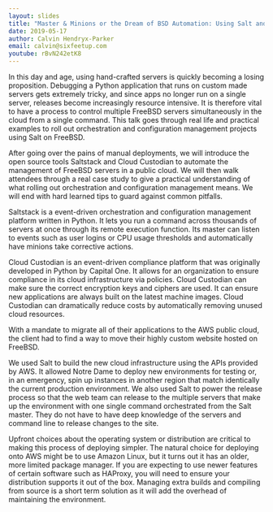 ```yaml
---
layout: slides
title: "Master & Minions or the Dream of BSD Automation: Using Salt and Python to manage the a BSD Cloud"
date: 2019-05-17
author: Calvin Hendryx-Parker
email: calvin@sixfeetup.com
youtube: rBvN242etK8
---
```

In this day and age, using hand-crafted servers is quickly becoming a losing proposition. Debugging a Python application that runs on custom made servers gets extremely tricky, and since apps no longer run on a single server, releases become increasingly resource intensive. It is therefore vital to have a process to control multiple FreeBSD servers simultaneously in the cloud from a single command. This talk goes through real life and practical examples to roll out orchestration and configuration management projects using Salt on FreeBSD.

After going over the pains of manual deployments, we will introduce the open source tools Saltstack and Cloud Custodian to automate the management of FreeBSD servers in a public cloud. We will then walk attendees through a real case study to give a practical understanding of what rolling out orchestration and configuration management means. We will end with hard learned tips to guard against common pitfalls.

Saltstack is a event-driven orchestration and configuration management platform written in Python. It lets you run a command across thousands of servers at once through its remote execution function. Its master can listen to events such as user logins or CPU usage thresholds and automatically have minions take corrective actions.

Cloud Custodian is an event-driven compliance platform that was originally developed in Python by Capital One. It allows for an organization to ensure compliance in its cloud infrastructure via policies. Cloud Custodian can make sure the correct encryption keys and ciphers are used. It can ensure new applications are always built on the latest machine images. Cloud Custodian can dramatically reduce costs by automatically removing unused cloud resources.

With a mandate to migrate all of their applications to the AWS public cloud, the client had to find a way to move their highly custom website hosted on FreeBSD.

We used Salt to build the new cloud infrastructure using the APIs provided by AWS. It allowed Notre Dame to deploy new environments for testing or, in an emergency, spin up instances in another region that match identically the current production environment. We also used Salt to power the release process so that the web team can release to the multiple servers that make up the environment with one single command orchestrated from the Salt master. They do not have to have deep knowledge of the servers and command line to release changes to the site.

Upfront choices about the operating system or distribution are critical to making this process of deploying simpler. The natural choice for deploying onto AWS might be to use Amazon Linux, but it turns out it has an older, more limited package manager. If you are expecting to use newer features of certain software such as HAProxy, you will need to ensure your distribution supports it out of the box. Managing extra builds and compiling from source is a short term solution as it will add the overhead of maintaining the environment.